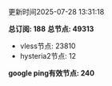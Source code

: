 更新时间2025-07-28 13:31:18

**总订阅: 188**
**总节点: 49313**
- vless节点: 23810
- hysteria2节点: 12

**google ping有效节点: 240**
